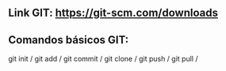## Link GIT: https://git-scm.com/downloads

## Comandos básicos GIT:

git init / 
git add / 
git commit / 
git clone / 
git push / 
git pull / 
